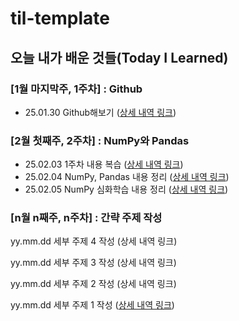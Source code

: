# til-template

## 오늘 내가 배운 것들(Today I Learned)

### [1월 마지막주, 1주차] : Github

- 25.01.30 Github해보기 ([상세 내역 링크](https://github.com/thplus/brix-til/blob/main/Jan/2025-01-30.md))

### [2월 첫째주, 2주차] : NumPy와 Pandas

- 25.02.03 1주차 내용 복습 ([상세 내역 링크](https://github.com/thplus/brix-til/blob/main/Feb/2025-02-03.md))
- 25.02.04 NumPy, Pandas 내용 정리 ([상세 내역 링크](https://github.com/thplus/brix-til/blob/main/Feb/2025-02-04.md))
- 25.02.05 NumPy 심화학습 내용 정리 ([상세 내역 링크](https://github.com/thplus/brix-til/blob/main/Feb/2025-02-05.md))

### [n월 n째주, n주차] : 간략 주제 작성 

yy.mm.dd 세부 주제 4 작성 (상세 내역 링크)

yy.mm.dd 세부 주제 3 작성 (상세 내역 링크)

yy.mm.dd 세부 주제 2 작성 (상세 내역 링크)

yy.mm.dd 세부 주제 1 작성 ([상세 내역 링크](https://github.com/kakao-cloud-edu-5/til-template/blob/main/Jan/yyyy-mm-dd))

